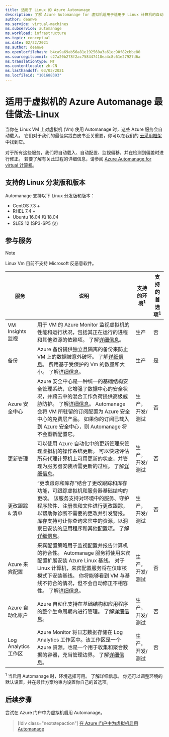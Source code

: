 ```yaml
---
title: 适用于 Linux 的 Azure Automanage
description: 了解 Azure Automanage for 虚拟机适用于适用于 Linux 计算机的自动载入和配置的服务的最佳实践。
author: deanwe
ms.service: virtual-machines
ms.subservice: automanage
ms.workload: infrastructure
ms.topic: conceptual
ms.date: 02/22/2021
ms.author: deanwe
ms.openlocfilehash: b4ca9a69ab56a81e192560a3a61ec90f82cbbe80
ms.sourcegitcommit: c27a20b278f2ac758447418ea4c8c61e27927d6a
ms.translationtype: MT
ms.contentlocale: zh-CN
ms.lasthandoff: 03/03/2021
ms.locfileid: "101688393"
---
```

# <a name="azure-automanage-for-virtual-machines-best-practices---linux"></a>适用于虚拟机的 Azure Automanage 最佳做法-Linux

当你在 Linux VM 上对虚拟机 (Vm) 使用 Automanage 时，这些 Azure 服务会自动载入。 它们对于我们的最佳实践白皮书至关重要，你可以在我们的 [云采用框架](/azure/cloud-adoption-framework/manage/azure-server-management)中找到它。

对于所有这些服务，我们将自动载入、自动配置、监视偏移，并在检测到偏差时进行修正。 若要了解有关此过程的详细信息，请参阅 [Azure Automanage for virtual 计算机](automanage-virtual-machines.md)。

## <a name="supported-linux-distributions-and-versions"></a>支持的 Linux 分发版和版本

Automanage 支持以下 Linux 分发版和版本：

- CentOS 7.3 +
- RHEL 7.4 +
- Ubuntu 16.04 和 18.04
- SLES 12 (SP3-SP5 仅) 

## <a name="participating-services"></a>参与服务

>[!NOTE]
> Linux Vm 目前不支持 Microsoft 反恶意软件。

|服务    |说明    |支持的环境<sup>1</sup>    |支持的首选项<sup>1</sup>    |
|-----------|---------------|----------------------|-------------------------|
|VM Insights 监视    |用于 VM 的 Azure Monitor 监视虚拟机的性能和运行状况，包括其正在运行的进程和其他资源的依赖项。 了解[详细信息](../azure-monitor/vm/vminsights-overview.md)。    |生产    |否    |
|备份    |Azure 备份提供独立且隔离的备份来防止 VM 上的数据被意外破坏。 了解[详细信息](../backup/backup-azure-vms-introduction.md)。 费用基于受保护的 Vm 的数量和大小。 了解[详细信息](https://azure.microsoft.com/pricing/details/backup/)。    |生产    |是    |
|Azure 安全中心    |Azure 安全中心是一种统一的基础结构安全管理系统，它增强了数据中心的安全状况，并跨云中的混合工作负荷提供高级威胁防护。 了解[详细信息](../security-center/security-center-introduction.md)。  Automanage 会将 VM 所驻留的订阅配置为 Azure 安全中心的免费层产品。 如果你的订阅已载入到 Azure 安全中心，则 Automanage 将不会重新配置它。    |生产，开发/测试    |否    |
|更新管理    |可以使用 Azure 自动化中的更新管理来管理虚拟机的操作系统更新。 可以快速评估所有代理计算机上可用更新的状态，并管理为服务器安装所需更新的过程。 了解[详细信息](../automation/update-management/overview.md)。    |生产，开发/测试    |否    |
|更改跟踪 & 清单    |“更改跟踪和库存”结合了更改跟踪和库存功能，可跟踪虚拟机和服务器基础结构的更改。 该服务支持对环境中的服务、守护程序软件、注册表和文件进行更改跟踪，以帮助你诊断不需要的更改并引发警报。 库存支持可让你查询来宾中的资源，以洞察已安装的应用程序和其他配置项。  了解[详细信息](../automation/change-tracking/overview.md)。    |生产，开发/测试    |否    |
|Azure 来宾配置    | 来宾配置策略用于监视配置并报告计算机的符合性。 Automanage 服务将使用来宾配置扩展安装 Azure Linux 基线。 对于 Linux 计算机，来宾配置服务将在仅审核模式下安装基线。 你将能够看到 VM 与基线不符合的情况，但不会自动修正不相容性。 了解[详细信息](../governance/policy/concepts/guest-configuration.md)。    |生产，开发/测试    |否    |
|Azure 自动化帐户    |Azure 自动化支持在基础结构和应用程序的整个生命周期内进行管理。 了解[详细信息](../automation/automation-intro.md)。    |生产，开发/测试    |否    |
|Log Analytics 工作区    |Azure Monitor 将日志数据存储在 Log Analytics 工作区中。该工作区是一个 Azure 资源，也是一个用于收集和聚合数据的容器，充当管理边界。 了解[详细信息](../azure-monitor/logs/design-logs-deployment.md)。    |生产，开发/测试    |否    |


<sup>1</sup> 当启用 Automanage 时，环境选择可用。 了解[详细信息](automanage-virtual-machines.md#environment-configuration)。 你还可以调整环境的默认设置，并在最佳方案约束内设置你自己的首选项。


## <a name="next-steps"></a>后续步骤

尝试在 Azure 门户中为虚拟机启用 Automanage。

> [!div class="nextstepaction"]
> [在 Azure 门户中为虚拟机启用 Automanage](quick-create-virtual-machines-portal.md)